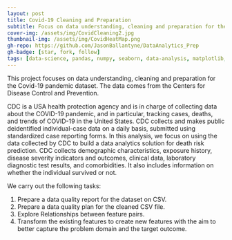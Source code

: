 ```yaml
---
layout: post
title: Covid-19 Cleaning and Preparation
subtitle: Focus on data understanding, cleaning and preparation for the Covid-19 pandemic dataset
cover-img: /assets/img/CovidCleaning2.jpg
thumbnail-img: /assets/img/CovidHeatMap.png
gh-repo: https://github.com/JasonBallantyne/DataAnalytics_Prep
gh-badge: [star, fork, follow]
tags: [data-science, pandas, numpy, seaborn, data-analysis, matplotlib, data-visualization]
---
```


This project focuses on data understanding, cleaning and preparation for the Covid-19 pandemic dataset. The data comes from the Centers for Disease Control and Prevention. 

CDC is a USA health protection agency and is in charge of collecting data about the COVID-19 pandemic, and in particular, tracking cases, deaths, and trends of COVID-19 in the United States. CDC collects and makes public deidentified individual-case data on a daily basis, submitted using standardized case reporting forms. In this analysis, we focus on using the data collected by CDC to build a data analytics solution for death risk prediction. CDC collects demographic characteristics, exposure history, disease severity indicators and outcomes, clinical data, laboratory diagnostic test results, and comorbidities. It also includes information on whether the individual survived or not.

We carry out the following tasks:

1. Prepare a data quality report for the dataset on CSV.
2. Prepare a data quality plan for the cleaned CSV file.
3. Explore Relationships between feature pairs.
4. Transform the existing features to create new features with the aim to better capture the problem domain and the target outcome.
